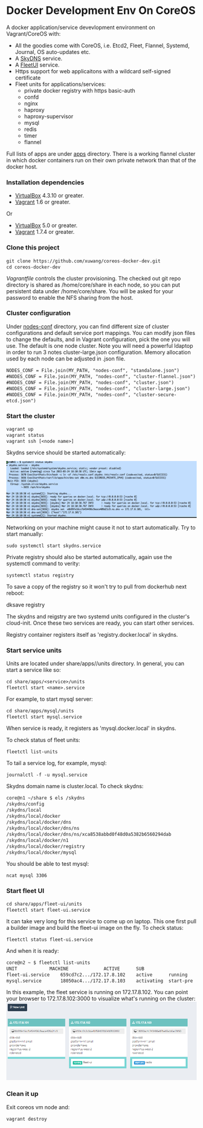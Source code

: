 # Docker Development Env On CoreOS

A docker application/service devevlopment environment on Vagrant/CoreOS with:

* All the goodies come with CoreOS, i.e. Etcd2, Fleet, Flannel, Systemd, Journal, OS auto-updates etc.
* A [SkyDNS][SkyDNS] service.
* A [FleetUI](https://github.com/purpleworks/fleet-ui.git) service.
* Https support for web applicaitons with a wildcard self-signed certificate
* Fleet units for applications/services:
    * private docker registry with https basic-auth
    * confd
    * nginx
    * haproxy
    * haproxy-supervisor
    * mysql
    * redis
    * timer 
    * flannel

Full lists of apps are under [apps](https://github.com/xuwang/coreos-docker-dev/tree/master/apps) directory. There is a working flannel cluster in which docker containers run on their own private network than that of the docker host. 

### Installation dependencies

* [VirtualBox][virtualbox] 4.3.10 or greater.
* [Vagrant][vagrant] 1.6 or greater.

Or

* [VirtualBox][virtualbox] 5.0 or greater.
* [Vagrant][vagrant] 1.7.4 or greater.

### Clone this project

    git clone https://github.com/xuwang/coreos-docker-dev.git
    cd coreos-docker-dev

_Vagrantfile_ controls the cluster provisioning. The checked out git repo directory is shared as /home/core/share in each node, so you can put persistent data under /home/core/share. 
You will be asked for your password to enable the NFS sharing from the host.

### Cluster configuration

Under [nodes-conf](https://github.com/xuwang/coreos-docker-dev/tree/master/nodes-conf) directory, you can find different size of cluster configurations and default service port mappings.  You can modify json files to change the defaults, and in Vagrant configuration, pick the one you will use. The default is one node cluster. Note you will  need a powerful ldaptop in
order to run 3 notes cluster-large.json configuration. Memory allocation used by each node can be adjusted in <type>.json file.

    NODES_CONF = File.join(MY_PATH, "nodes-conf", "standalone.json")
    #NODES_CONF = File.join(MY_PATH, "nodes-conf", "cluster-flannel.json")
    #NODES_CONF = File.join(MY_PATH, "nodes-conf", "cluster.json")
    #NODES_CONF = File.join(MY_PATH, "nodes-conf", "cluster-large.json")
    #NODES_CONF = File.join(MY_PATH, "nodes-conf", "cluster-secure-etcd.json")

### Start the cluster

    vagrant up
    vagrant status
    vagrant ssh [<node name>]
  
Skydns service should be started automatically:

![skydns service status](images/skydns.png "skydns service status")

Networking on your machine might cause it not to start automatically. Try to start manually:

    sudo systemctl start skydns.service
 
Private registry should also be started automatically, again use the systemctl command to verity:

    systemctl status registry

To save a copy of the registry so it won't try to pull from dockerhub next reboot:

   dksave registry
 
The skydns and reigstry are two systemd units configured in the cluster's cloud-init. Once these two services are ready, you can start other services. 

Registry container registers itself as 'registry.docker.local' in skydns.

### Start service units

Units are located under share/apps/<service>/units directory. In general, you can start a service like so:

    cd share/apps/<service>/units
    fleetctl start <name>.service

For example, to start mysql server:

    cd share/apps/mysql/units
    fleetctl start mysql.service
    
When service is ready, it registers as 'mysql.docker.local' in skydns.

To check status of fleet units:

    fleetctl list-units

To tail a service log, for example, mysql:

    journalctl -f -u mysql.service 

Skydns domain name is cluster.local. To check skydns:

    core@n1 ~/share $ els /skydns
    /skydns/config
    /skydns/local
    /skydns/local/docker
    /skydns/local/docker/dns
    /skydns/local/docker/dns/ns
    /skydns/local/docker/dns/ns/xca8538abbd0f48d0a5382b6560294dab
    /skydns/local/docker/n1
    /skydns/local/docker/registry
    /skydns/local/docker/mysql 

You should be able to test mysql:

    ncat mysql 3306

### Start fleet UI

    cd share/apps/fleet-ui/units
    fleetctl start fleet-ui.service

It can take very long for this service to come up on laptop. This one first pull a builder image and build the fleet-ui image on the fly. To check status:

    fleetctl status fleet-ui.service

And when it is ready:

    core@n2 ~ $ fleetctl list-units
    UNIT			MACHINE				ACTIVE		SUB
    fleet-ui.service	659cd7c2.../172.17.8.102	active		running
    mysql.service		18050ac4.../172.17.8.103	activating	start-pre
    
In this example, the fleet service is running on 172.17.8.102. You can point your browser to 172.17.8.102:3000 to visualize what's running on the cluster:
![fleet units](images/fleetui.png "fleet units")

### Clean it up

Exit coreos vm node and:

    vagrant destroy

[virtualbox]: https://www.virtualbox.org/
[vagrant]: https://www.vagrantup.com/downloads.html
[using-coreos]: http://coreos.com/docs/using-coreos/
[SkyDNS]: https://github.com/skynetservices/skydns
[Docker-Registry]: https://github.com/docker/docker-registry


